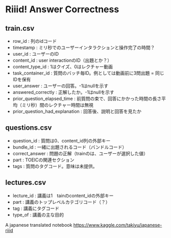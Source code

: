 # Riiid! Answer Correctness

## train.csv

- row_id : 列のidコード
- timestamp : ミリ秒でのユーザーインタラクションと操作完了の時間？
- user_id : ユーザーのID
- content_id : user interactionのID（出題とか？）
- content_type_id : 1はクイズ、0はレクチャー動画
- task_container_id : 質問のバッチ毎ID。例としては動画前に3問出題 = 同じIDを保有
- user_answer : ユーザーの回答。-1はnullを示す
- answered_correctly : 正解したか。-1はnullを示す
- prior_question_elapsed_time : 前質問の束で、回答にかかった時間の長さ平均（ミリ秒）間のレクチャー時間は無視
- prior_question_had_explanation : 回答後、説明と回答を見たか

## questions.csv

- question_id : 質問は0、content_id列の外部キー
- bundle_id : 一緒に出題されるコード（バンドルコード）
- correct_answer : 問題の正解（trainのは、ユーザーが選択した値）
- part : TOEICの関連セクション
- tags : 質問のタグコード。意味は未提供。

## lectures.csv

- lecture_id : 講義は1　tainのcontent_idの外部キー
- part : 講義のトップレベルカテゴリコード（？）
- tag : 講義にタグコード
- type_of : 講義の主な目的

A japanese translated notebook
https://www.kaggle.com/takiyu/japanese-riiid